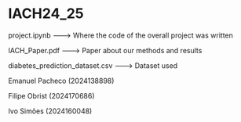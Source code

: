 # IACH24_25

project.ipynb ---> Where the code of the overall project was written

IACH_Paper.pdf ---> Paper about our methods and results

diabetes_prediction_dataset.csv ---> Dataset used





Emanuel Pacheco (2024138898)

Filipe Obrist (2024170686)

Ivo Simões (2024160048)
